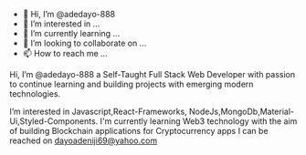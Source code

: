 - 👋 Hi, I’m @adedayo-888
- 👀 I’m interested in ...
- 🌱 I’m currently learning ...
- 💞️ I’m looking to collaborate on ...
- 📫 How to reach me ...

<!---
adedayo-888/adedayo-888 is a ✨ special ✨ repository because its `README.md` (this file) appears on your GitHub profile.
You can click the Preview link to take a look at your changes.
--->Hi, I’m @adedayo-888 a Self-Taught Full Stack Web Developer with passion to continue learning and building projects with emerging modern technologies.
I’m interested in Javascript,React-Frameworks, NodeJs,MongoDb,Material-Ui,Styled-Components.
I'm currently learning Web3 technology with the aim of building Blockchain
applications for Cryptocurrency apps
I can be reached on dayoadeniji69@yahoo.com

